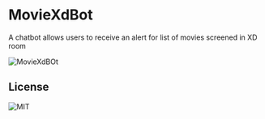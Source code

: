 # MovieXdBot

A chatbot allows users to receive an alert for list of movies screened in XD room

![MovieXdBOt](https://user-images.githubusercontent.com/52568892/76909916-9e56aa00-687a-11ea-8bde-50156ba811cd.jpg)


## License
![MIT](https://github.com/minji-mia/MovieXdBot/blob/master/LICENSE)
